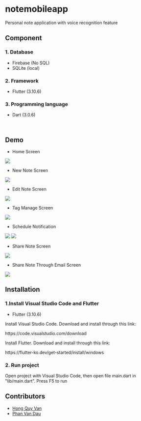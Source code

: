 # notemobileapp

Personal note application with voice recognition feature

<h2>Component</h2>
<h3>1. Database</h3>
<ul list-style-type="circle">
  <li>Firebase (No SQL)</li>
  <li>SQLite (local)</li>
</ul>

<h3>2. Framework</h3>
<ul list-style-type="circle">
  <li>Flutter (3.10.6)</li>
</ul>

<h3>3. Programming language</h3>
<ul list-style-type="circle">
  <li>Dart (3.0.6)</li>
</ul>
<br>

<h2>Demo</h2>
<ul list-style-type="circle">
  <li>Home Screen</li>
</ul>
<img src="../ITDauPh/images/screenshot/home.jpg" style="max-width: 30%; max-height: 30%;">

<ul list-style-type="circle">
  <li>New Note Screen</li>
</ul>
<img src="../ITDauPh/images/screenshot/new_note.jpg" style="max-width: 30%; max-height: 30%;">

<ul list-style-type="circle">
  <li>Edit Note Screen</li>
</ul>
<img src="../ITDauPh/images/screenshot/edit_note.jpg" style="max-width: 30%; max-height: 30%;">

<ul list-style-type="circle">
  <li>Tag Manage Screen</li>
</ul>
<img src="../ITDauPh/images/screenshot/tag_mng.jpg" style="max-width: 30%; max-height: 30%;">

<ul list-style-type="circle">
  <li>Schedule Notification</li>
</ul>
<img src="../ITDauPh/images/screenshot/schedule.jpg" style="max-width: 30%; max-height: 30%;">
<img src="../ITDauPh/images/screenshot/schedule_noti.jpg" style="max-width: 30%; max-height: 30%;">

<ul list-style-type="circle">
  <li>Share Note Screen</li>
</ul>
<img src="../ITDauPh/images/screenshot/share_note.jpg" style="max-width: 30%; max-height: 30%;">

<ul list-style-type="circle">
  <li>Share Note Through Email Screen</li>
</ul>
<img src="../ITDauPh/images/screenshot/share_note_email.jpg" style="max-width: 30%; max-height: 30%;">

<h2>Installation</h2>
<h3>1.Install Visual Studio Code and Flutter</h3>
<ul list-style-type="circle">
  <li>Flutter (3.10.6)</li>
</ul>
<p>Install Visual Studio Code. Download and install through this link:</p>
<p>https://code.visualstudio.com/download</p>

<p>Install Flutter. Download and install through this link:</p>
<p>https://flutter-ko.dev/get-started/install/windows</p>

<h3>2. Run project</h3>
<p>Open project with Visual Studio Code, then open file main.dart in "lib/main.dart". Press F5 to run</p>

<h2>Contributors</h2>
<ul list-style-type="circle">
  <li><a href="https://github.com/hongquyvan61">Hong Quy Van</a></li>
  <li><a href="https://github.com/ITDauPh">Phan Van Dau</a></li>
</ul>
